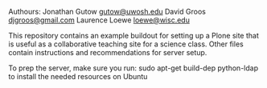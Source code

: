 Authours:
Jonathan Gutow <gutow@uwosh.edu>
David Groos <djgroos@gmail.com>
Laurence Loewe <loewe@wisc.edu>

This repository contains an example buildout for setting up a Plone site that
is useful as a collaborative teaching site for a science class.  Other files
contain instructions and recommendations for server setup.

To prep the server, make sure you run:
sudo apt-get build-dep python-ldap
to install the needed resources on Ubuntu
